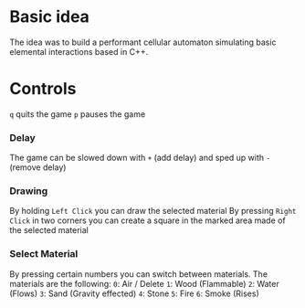 # Basic idea
The idea was to build a performant cellular automaton simulating basic elemental interactions based in C++.

# Controls
`q` quits the game
`p` pauses the game
### Delay
The game can be slowed down with `+` (add delay) and sped up with `-` (remove delay)

### Drawing
By holding `Left Click` you can draw the selected material
By pressing `Right Click` in two corners you can create a square in the marked area made of the selected material

### Select Material
By pressing certain numbers you can switch between materials. The materials are the following:
`0`: Air / Delete
`1`: Wood (Flammable)
`2`: Water (Flows)
`3`: Sand (Gravity effected)
`4`: Stone
`5`: Fire
`6`: Smoke (Rises)
